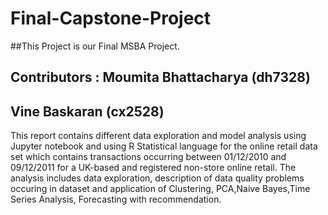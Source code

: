 # Final-Capstone-Project
##This Project is our Final MSBA Project.
## Contributors : Moumita Bhattacharya (dh7328)
##                                Vine Baskaran (cx2528)

This report contains different data exploration and model analysis using Jupyter notebook and using R Statistical language for the online retail data set which contains transactions occurring between 01/12/2010 and 09/12/2011 for a UK-based and registered non-store online retail. The analysis includes data exploration, description of data quality problems occuring in dataset and application of Clustering, PCA,Naive Bayes,Time Series Analysis, Forecasting with recommendation.
